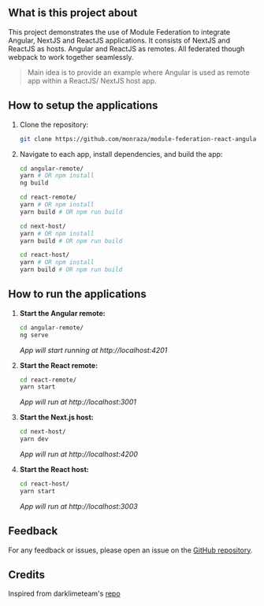 ## What is this project about

This project demonstrates the use of Module Federation to integrate Angular, NextJS and ReactJS applications. It consists of NextJS and ReactJS as hosts. Angular and ReactJS as remotes. All federated though webpack to work together seamlessly. 

>Main idea is to provide an example where Angular is used as remote app within a ReactJS/ NextJS host app.

## How to setup the applications

1. Clone the repository:
    ```sh
    git clone https://github.com/monraza/module-federation-react-angular.git
    ```
2. Navigate to each app, install dependencies, and build the app:
    ```sh
    cd angular-remote/
    yarn # OR npm install
    ng build
    ```
    ```sh
    cd react-remote/
    yarn # OR npm install
    yarn build # OR npm run build
    ```
    ```sh
    cd next-host/
    yarn # OR npm install
    yarn build # OR npm run build
    ```
    ```sh
    cd react-host/
    yarn # OR npm install
    yarn build # OR npm run build
    ```

## How to run the applications

1. **Start the Angular remote:**
    ```sh
    cd angular-remote/
    ng serve
    ```
    *App will start running at http://localhost:4201*

2. **Start the React remote:**
    ```sh
    cd react-remote/
    yarn start
    ```
    *App will run at http://localhost:3001*

3. **Start the Next.js host:**
    ```sh
    cd next-host/
    yarn dev
    ```
    *App will run at http://localhost:4200*

4. **Start the React host:**
    ```sh
    cd react-host/
    yarn start
    ```
    *App will run at http://localhost:3003*

## Feedback

For any feedback or issues, please open an issue on the [GitHub repository](https://github.com/monraza/module-federation-react-angular/issues).


## Credits

Inspired from darklimeteam's [repo](https://github.com/darklimeteam/module-federation-angular-react-vue)